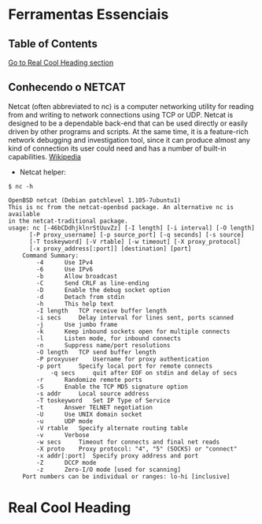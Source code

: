 # Ferramentas Essenciais

## Table of Contents
[Go to Real Cool Heading section](#real-cool-heading)

## Conhecendo o NETCAT

Netcat (often abbreviated to nc) is a computer networking utility for reading from and writing to network connections using TCP or UDP. Netcat is designed to be a dependable back-end that can be used directly or easily driven by other programs and scripts. At the same time, it is a feature-rich network debugging and investigation tool, since it can produce almost any kind of connection its user could need and has a number of built-in capabilities. [Wikipedia](https://en.wikipedia.org/wiki/Netcat)


* Netcat helper:
```
$ nc -h

OpenBSD netcat (Debian patchlevel 1.105-7ubuntu1)
This is nc from the netcat-openbsd package. An alternative nc is available
in the netcat-traditional package.
usage: nc [-46bCDdhjklnrStUuvZz] [-I length] [-i interval] [-O length]
	  [-P proxy_username] [-p source_port] [-q seconds] [-s source]
	  [-T toskeyword] [-V rtable] [-w timeout] [-X proxy_protocol]
	  [-x proxy_address[:port]] [destination] [port]
	Command Summary:
		-4		Use IPv4
		-6		Use IPv6
		-b		Allow broadcast
		-C		Send CRLF as line-ending
		-D		Enable the debug socket option
		-d		Detach from stdin
		-h		This help text
		-I length	TCP receive buffer length
		-i secs		Delay interval for lines sent, ports scanned
		-j		Use jumbo frame
		-k		Keep inbound sockets open for multiple connects
		-l		Listen mode, for inbound connects
		-n		Suppress name/port resolutions
		-O length	TCP send buffer length
		-P proxyuser	Username for proxy authentication
		-p port		Specify local port for remote connects
        	-q secs		quit after EOF on stdin and delay of secs
		-r		Randomize remote ports
		-S		Enable the TCP MD5 signature option
		-s addr		Local source address
		-T toskeyword	Set IP Type of Service
		-t		Answer TELNET negotiation
		-U		Use UNIX domain socket
		-u		UDP mode
		-V rtable	Specify alternate routing table
		-v		Verbose
		-w secs		Timeout for connects and final net reads
		-X proto	Proxy protocol: "4", "5" (SOCKS) or "connect"
		-x addr[:port]	Specify proxy address and port
		-Z		DCCP mode
		-z		Zero-I/O mode [used for scanning]
	Port numbers can be individual or ranges: lo-hi [inclusive]

```


# Real Cool Heading
